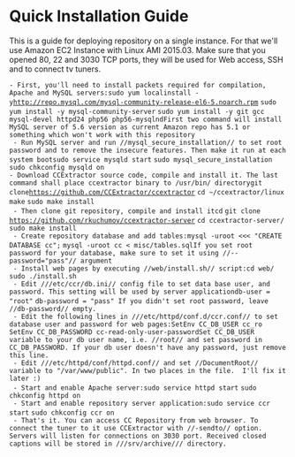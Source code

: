 # Quick Installation Guide

This is a guide for deploying repository on a single instance. For that
we\'ll use Amazon EC2 Instance with Linux AMI 2015.03. Make sure that
you opened 80, 22 and 3030 TCP ports, they will be used for Web access,
SSH and to connect tv tuners.

` - First, you'll need to install packets required for compilation, Apache and MySQL servers:sudo yum localinstall -y `[`http://repo.mysql.com/mysql-community-release-el6-5.noarch.rpm`](http://repo.mysql.com/mysql-community-release-el6-5.noarch.rpm)
`sudo yum install -y mysql-community-server`
`sudo yum install -y git gcc mysql-devel httpd24 php56 php56-mysqlndFirst two command will install MySQL server of 5.6 version as current Amazon repo has 5.1 or something which won't work with this repository`\
` - Run MySQL server and run //mysql_secure_installation// to set root password and to remove the insecure features. Then make it run at each system bootsudo service mysqld start`
`sudo mysql_secure_installation` `sudo chkconfig mysqld on`\
` - Download CCExtractor source code, compile and install it. The last command shall place ccextractor binary to /usr/bin/ directorygit clone `[`https://github.com/CCExtractor/ccextractor`](https://github.com/CCExtractor/ccextractor)
`cd ~/ccextractor/linux` `make` `sudo make install`\
` - Then clone git repository, compile and install itcd`
`git clone `[`https://github.com/rkuchumov/ccextractor-server`](https://github.com/rkuchumov/ccextractor-server)
`cd ccextractor-server/` `sudo make install`\
` - Create repository database and add tables:mysql -uroot <<< "CREATE DATABASE cc";`
`mysql -uroot cc < misc/tables.sqlIf you set root password for your database, make sure to set it using //--password="pass"// argument`\
` - Install web pages by executing //web/install.sh// script:cd web/`
`sudo ./install.sh`\
` - Edit ///etc/ccr/db.ini// config file to set data base user, and password. This setting will be used by server applicationdb-user = "root"`
`db-password = "pass" If you didn't set root password, leave //db-password// empty.`\
` - Edit the following lines in ///etc/httpd/conf.d/ccr.conf// to set database user and password for web pages:SetEnv CC_DB_USER cc_ro`
`SetEnv CC_DB_PASSWORD cc-read-only-user-passwordSet CC_DB_USER variable to your db user name, i.e. //root// and set password in CC_DB_PASSWORD. If your db user doesn't have any password, just remove this line.`\
` - Edit ///etc/httpd/conf/httpd.conf// and set //DocumentRoot// variable to "/var/www/public". In two places in the file.  I'll fix it later :)`\
` - Start and enable Apache server:sudo service httpd start`
`sudo chkconfig httpd on`\
` - Start and enable repository server application:sudo service ccr start`
`sudo chkconfig ccr on`\
` - That's it. You can access CC Repository from web browser. To connect the tuner to it use CCExtractor with //-sendto// option. Servers will listen for connections on 3030 port. Received closed captions will be stored in ///srv/archive/// directory.`
